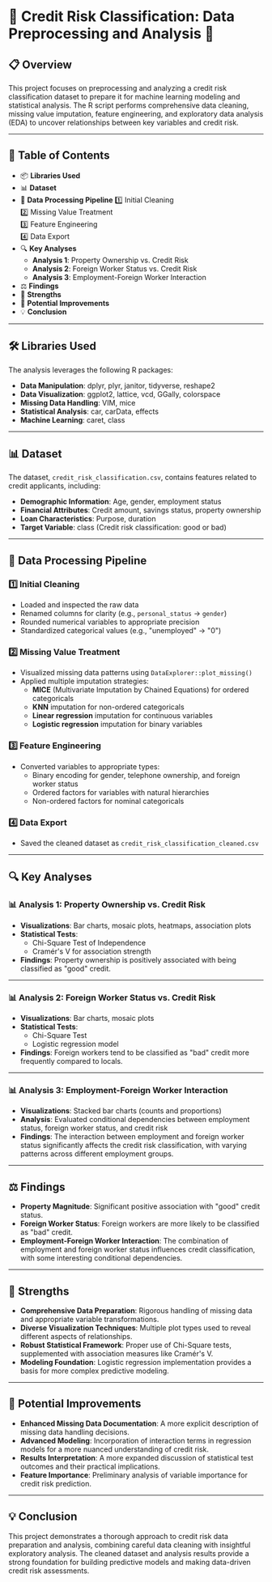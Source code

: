 # 🚨 **Credit Risk Classification: Data Preprocessing and Analysis** 🚨

## 📋 **Overview**  
This project focuses on preprocessing and analyzing a credit risk classification dataset to prepare it for machine learning modeling and statistical analysis. The R script performs comprehensive data cleaning, missing value imputation, feature engineering, and exploratory data analysis (EDA) to uncover relationships between key variables and credit risk.

---

## 📑 **Table of Contents**

- 📦 **Libraries Used**
- 📊 **Dataset**
- 🔄 **Data Processing Pipeline**
  1️⃣ Initial Cleaning  
  2️⃣ Missing Value Treatment  
  3️⃣ Feature Engineering  
  4️⃣ Data Export
- 🔍 **Key Analyses**
  - **Analysis 1**: Property Ownership vs. Credit Risk
  - **Analysis 2**: Foreign Worker Status vs. Credit Risk
  - **Analysis 3**: Employment-Foreign Worker Interaction
- ⚖️ **Findings**
- 🌟 **Strengths**
- 🚀 **Potential Improvements**
- 💡 **Conclusion**

---

## 🛠️ **Libraries Used**  
The analysis leverages the following R packages:

- **Data Manipulation**: dplyr, plyr, janitor, tidyverse, reshape2
- **Data Visualization**: ggplot2, lattice, vcd, GGally, colorspace
- **Missing Data Handling**: VIM, mice
- **Statistical Analysis**: car, carData, effects
- **Machine Learning**: caret, class

---

## 📊 **Dataset**  
The dataset, `credit_risk_classification.csv`, contains features related to credit applicants, including:

- **Demographic Information**: Age, gender, employment status
- **Financial Attributes**: Credit amount, savings status, property ownership
- **Loan Characteristics**: Purpose, duration
- **Target Variable**: class (Credit risk classification: good or bad)

---

## 🔄 **Data Processing Pipeline**

### 1️⃣ **Initial Cleaning**
- Loaded and inspected the raw data
- Renamed columns for clarity (e.g., `personal_status` → `gender`)
- Rounded numerical variables to appropriate precision
- Standardized categorical values (e.g., "unemployed" → "0")

### 2️⃣ **Missing Value Treatment**
- Visualized missing data patterns using `DataExplorer::plot_missing()`
- Applied multiple imputation strategies:
  - **MICE** (Multivariate Imputation by Chained Equations) for ordered categoricals
  - **KNN** imputation for non-ordered categoricals
  - **Linear regression** imputation for continuous variables
  - **Logistic regression** imputation for binary variables

### 3️⃣ **Feature Engineering**
- Converted variables to appropriate types:
  - Binary encoding for gender, telephone ownership, and foreign worker status
  - Ordered factors for variables with natural hierarchies
  - Non-ordered factors for nominal categoricals

### 4️⃣ **Data Export**
- Saved the cleaned dataset as `credit_risk_classification_cleaned.csv`

---

## 🔍 **Key Analyses**

### 📊 **Analysis 1**: Property Ownership vs. Credit Risk  
- **Visualizations**: Bar charts, mosaic plots, heatmaps, association plots  
- **Statistical Tests**:
  - Chi-Square Test of Independence
  - Cramér's V for association strength  
- **Findings**: Property ownership is positively associated with being classified as "good" credit.

---

### 📊 **Analysis 2**: Foreign Worker Status vs. Credit Risk  
- **Visualizations**: Bar charts, mosaic plots  
- **Statistical Tests**:
  - Chi-Square Test
  - Logistic regression model  
- **Findings**: Foreign workers tend to be classified as "bad" credit more frequently compared to locals.

---

### 📊 **Analysis 3**: Employment-Foreign Worker Interaction  
- **Visualizations**: Stacked bar charts (counts and proportions)  
- **Analysis**: Evaluated conditional dependencies between employment status, foreign worker status, and credit risk  
- **Findings**: The interaction between employment and foreign worker status significantly affects the credit risk classification, with varying patterns across different employment groups.

---

## ⚖️ **Findings**

- **Property Magnitude**: Significant positive association with "good" credit status.
- **Foreign Worker Status**: Foreign workers are more likely to be classified as "bad" credit.
- **Employment-Foreign Worker Interaction**: The combination of employment and foreign worker status influences credit classification, with some interesting conditional dependencies.

---

## 🌟 **Strengths**

- **Comprehensive Data Preparation**: Rigorous handling of missing data and appropriate variable transformations.
- **Diverse Visualization Techniques**: Multiple plot types used to reveal different aspects of relationships.
- **Robust Statistical Framework**: Proper use of Chi-Square tests, supplemented with association measures like Cramér's V.
- **Modeling Foundation**: Logistic regression implementation provides a basis for more complex predictive modeling.

---

## 🚀 **Potential Improvements**

- **Enhanced Missing Data Documentation**: A more explicit description of missing data handling decisions.
- **Advanced Modeling**: Incorporation of interaction terms in regression models for a more nuanced understanding of credit risk.
- **Results Interpretation**: A more expanded discussion of statistical test outcomes and their practical implications.
- **Feature Importance**: Preliminary analysis of variable importance for credit risk prediction.

---

## 💡 **Conclusion**

This project demonstrates a thorough approach to credit risk data preparation and analysis, combining careful data cleaning with insightful exploratory analysis. The cleaned dataset and analysis results provide a strong foundation for building predictive models and making data-driven credit risk assessments.
